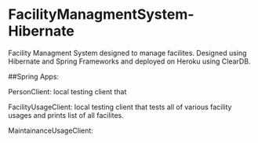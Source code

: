 FacilityManagmentSystem-Hibernate
=================================

Facility Managment System designed to manage facilites.  Designed using Hibernate and Spring Frameworks 
and deployed on Heroku using ClearDB.

##Spring Apps:

PersonClient: local testing client that  

FacilityUsageClient:  local testing client that tests all of various facility usages and prints list of all facilites.

MaintainanceUsageClient: 





